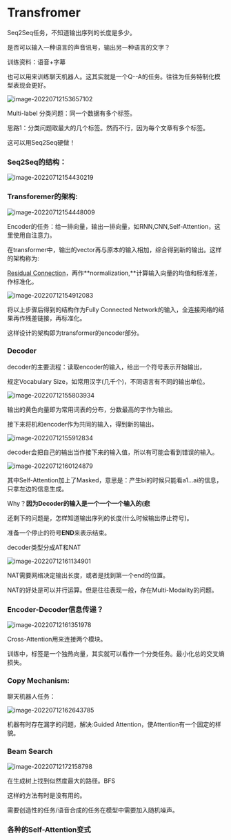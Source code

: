 # Transfromer

Seq2Seq任务，不知道输出序列的长度是多少。



是否可以输入一种语言的声音讯号，输出另一种语言的文字？

训练资料：语音+字幕

也可以用来训练聊天机器人。这其实就是一个Q--A的任务。往往为任务特制化模型表现会更好。

![image-20220712153657102](C:\Users\YichuanMa\AppData\Roaming\Typora\typora-user-images\image-20220712153657102.png)



Multi-label 分类问题：同一个数据有多个标签。

思路1：分类问题取最大的几个标签。然而不行，因为每个文章有多个标签。

这可以用Seq2Seq硬做！

### Seq2Seq的结构：

![image-20220712154430219](C:\Users\YichuanMa\AppData\Roaming\Typora\typora-user-images\image-20220712154430219.png)

### Transforemer的架构:

![image-20220712154448009](C:\Users\YichuanMa\AppData\Roaming\Typora\typora-user-images\image-20220712154448009.png)

Encoder的任务：给一排向量，输出一排向量，如RNN,CNN,Self-Attention，这里使用自注意力。

在transformer中，输出的vector再与原本的输入相加，综合得到新的输出。这样的架构称为:

<u>Residual Connection</u>，再作**normalization,**计算输入向量的均值和标准差，作标准化。

![image-20220712154912083](C:\Users\YichuanMa\AppData\Roaming\Typora\typora-user-images\image-20220712154912083.png)



将以上步骤后得到的结构作为Fully Connected Network的输入，全连接网络的结果再作残差链接，再标准化。

这样设计的架构即为transformer的encoder部分。



### Decoder

decoder的主要流程：读取encoder的输入，给出一个符号表示开始输出，

规定Vocabulary Size，如常用汉字(几千个)，不同语言有不同的输出单位。

![image-20220712155803934](C:\Users\YichuanMa\AppData\Roaming\Typora\typora-user-images\image-20220712155803934.png)

输出的黄色向量即为常用词表的分布，分数最高的字作为输出。

接下来将机和encoder作为共同的输入，得到新的输出。

![image-20220712155912834](C:\Users\YichuanMa\AppData\Roaming\Typora\typora-user-images\image-20220712155912834.png)

decoder会把自己的输出当作接下来的输入值，所以有可能会看到错误的输入。

![image-20220712160124879](C:\Users\YichuanMa\AppData\Roaming\Typora\typora-user-images\image-20220712160124879.png)

其中Self-Attention加上了Masked，意思是：产生bi的时候只能看a1...ai的信息，只拿左边的信息生成。

Why？**因为Decoder的输入是一个一个一个输入的(悲**



还剩下的问题是，怎样知道输出序列的长度(什么时候输出停止符号)。

准备一个停止的符号**END**来表示结束。

decoder类型分成AT和NAT

![image-20220712161134901](C:\Users\YichuanMa\AppData\Roaming\Typora\typora-user-images\image-20220712161134901.png)

NAT需要网络决定输出长度，或者是找到第一个end的位置。

NAT的好处是可以并行运算。但是往往表现一般，存在Multi-Modality的问题。



### Encoder-Decoder信息传递？

![image-20220712161351978](C:\Users\YichuanMa\AppData\Roaming\Typora\typora-user-images\image-20220712161351978.png)

Cross-Attention用来连接两个模块。



训练中，标签是一个独热向量，其实就可以看作一个分类任务。最小化总的交叉熵损失。





### Copy Mechanism:

聊天机器人任务：

![image-20220712162643785](C:\Users\YichuanMa\AppData\Roaming\Typora\typora-user-images\image-20220712162643785.png)

 

机器有时存在漏字的问题，解决:Guided Attention，使Attention有一个固定的样貌。



### Beam Search

![image-20220712172158798](C:\Users\YichuanMa\AppData\Roaming\Typora\typora-user-images\image-20220712172158798.png)

在生成树上找到似然度最大的路径。BFS

这样的方法有时是没有用的。

需要创造性的任务/语音合成的任务在模型中需要加入随机噪声。





### 各种的Self-Attention变式

